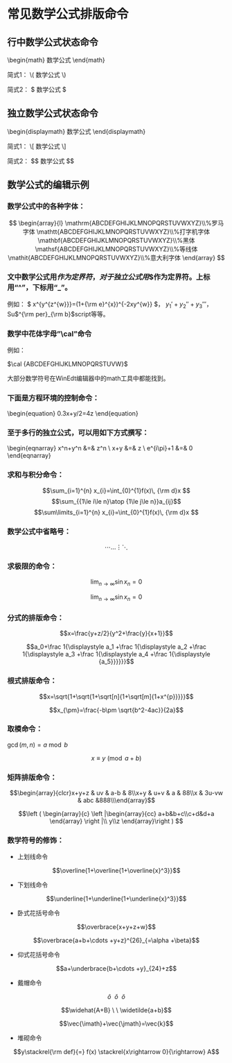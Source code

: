常见数学公式排版命令
===================

行中数学公式状态命令
-------------------

\\begin{math}  数学公式 \\end{math}

简式1：  \\(  数学公式   \\)

简式2：  \$   数学公式  \$

独立数学公式状态命令
--------------------

\\begin{displaymath} 数学公式 \\end{displaymath}

简式1：  \\[  数学公式   \\]

简式2：  \$\$   数学公式   \$\$

数学公式的编辑示例
------------------

### 数学公式中的各种字体：

$$
\begin{array}{l}
\mathrm{ABCDEFGHIJKLMNOPQRSTUVWXYZ}\\%罗马字体
\mathtt{ABCDEFGHIJKLMNOPQRSTUVWXYZ}\\%打字机字体
\mathbf{ABCDEFGHIJKLMNOPQRSTUVWXYZ}\\%黑体
\mathsf{ABCDEFGHIJKLMNOPQRSTUVWXYZ}\\%等线体
\mathit{ABCDEFGHIJKLMNOPQRSTUVWXYZ}\\%意大利字体
\end{array}
$$

### 文中数学公式用$作为定界符，对于独立公式用$$作为定界符。上标用“^”，下标用“_”。

例如：
$ x^{y^{z^{w}}}=(1+{\rm e}^{x})^{-2xy^{w}} $，
$y_1'+y_2''+y_3'''$，
Su$^{\rm per}_{\rm b}$script等等。

### 数学中花体字母”\cal”命令

例如：

$\cal {ABCDEFGHIJKLMNOPQRSTUVW}$

大部分数学符号在WinEdt编辑器中的math工具中都能找到。

### 下面是方程环境的控制命令：

\begin{equation}
0.3x+y/2=4z
\end{equation}

### 至于多行的独立公式，可以用如下方式撰写：

\begin{eqnarray}
x^n+y^n &=& z^n \\
x+y &=& z \\
e^{i\pi}+1 &=& 0
\end{eqnarray}

### 求和与积分命令：

$$\sum_{i=1}^{n} x_{i}=\int_{0}^{1}f(x)\, {\rm d}x $$
$$\sum_{{1\le i\le n}\atop {1\le j\le n}}a_{ij}$$
$$\sum\limits_{i=1}^{n} x_{i}=\int_{0}^{1}f(x)\, {\rm d}x $$

### 数学公式中省略号：

  $$\cdots  \ldots \vdots  \ddots $$

### 求极限的命令：

$$\lim_{n \rightarrow \infty}\sin x_{n}=0$$

$$\lim_{n \rightarrow \infty}\sin x_{n}=0$$

### 分式的排版命令：

$$x=\frac{y+z/2}{y^2+\frac{y}{x+1}}$$

$$a_0+\frac 1{\displaystyle a_1
     +\frac 1{\displaystyle a_2
     +\frac 1{\displaystyle a_3
     +\frac 1{\displaystyle a_4
     +\frac 1{\displaystyle {a_5}}}}}}$$

### 根式排版命令：    

$$x=\sqrt{1+\sqrt{1+\sqrt[n]{1+\sqrt[m]{1+x^{p}}}}}$$

$$x_{\pm}=\frac{-b\pm \sqrt{b^2-4ac}}{2a}$$

### 取模命令：

$\gcd(m,n)=a\bmod b$

$$x\equiv y \pmod{a+b}$$

### 矩阵排版命令：

$$\begin{array}{clcr}x+y+z & uv    & a-b & 8\\x+y   & u+v   & a   & 88\\x     & 3u-vw & abc &888\\\end{array}$$

$$\left ( \begin{array}{c}
\left |\begin{array}{cc}
a+b&b+c\\c+d&d+a
\end{array}
\right |\\
y\\z
\end{array}\right )
$$

### 数学符号的修饰：

* 上划线命令

$$\overline{1+\overline{1+\overline{x}^3}}$$

* 下划线命令

$$\underline{1+\underline{1+\underline{x}^3}}$$

* 卧式花括号命令

$$\overbrace{x+y+z+w}$$

$$\overbrace{a+b+\cdots +y+z}^{26}_{=\alpha +\beta}$$

* 仰式花括号命令

$$a+\underbrace{b+\cdots +y}_{24}+z$$

* 戴帽命令

$$\hat{o}\ \ \check{o}\ \ \breve{o}$$

$$\widehat{A+B} \ \ \widetilde{a+b}$$

$$\vec{\imath}+\vec{\jmath}=\vec{k}$$

* 堆砌命令

$$y\stackrel{\rm def}{=} f(x) \stackrel{x\rightarrow 0}{\rightarrow} A$$
